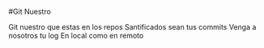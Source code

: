 #Git Nuestro

Git nuestro que estas en los repos
Santificados sean tus commits
Venga a nosotros tu log
En local como en remoto